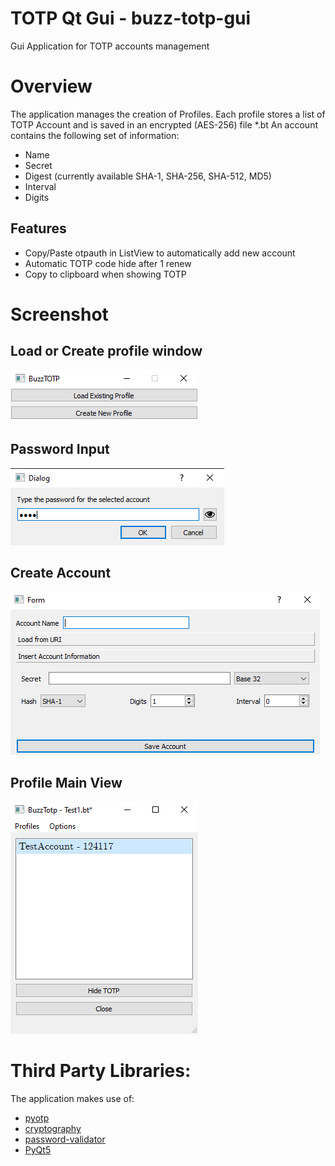 # TOTP Qt Gui - buzz-totp-gui
Gui Application for TOTP accounts management

# Overview
The application manages the creation of Profiles. 
Each profile stores a list of TOTP Account and is saved in an encrypted (AES-256) file *.bt
An account contains the following set of information:
- Name
- Secret
- Digest (currently available SHA-1, SHA-256, SHA-512, MD5)
- Interval
- Digits

## Features
- Copy/Paste otpauth in ListView to automatically add new account
- Automatic TOTP code hide after 1 renew
- Copy to clipboard when showing TOTP 

# Screenshot

## Load or Create profile window
![](doc/images/window_load_create_profile.png "Load or Create Profile Window")

## Password Input
![](doc/images/window_password_input.png "Password Input Window")

## Create Account
![](doc/images/window_new_account.png "Create Account Window")

## Profile Main View
![](doc/images/window_profile.png "Profile View")

# Third Party Libraries:
The application makes use of:
- [pyotp](https://pypi.org/project/pyotp/)
- [cryptography](https://pypi.org/project/pycryptodome/)
- [password-validator](https://pypi.org/project/password-validator/)
- [PyQt5](https://pypi.org/project/PyQt5/)


